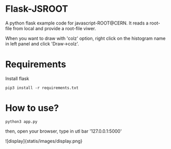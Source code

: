# Flask-JSROOT

A python flask example code for javascript-ROOT@CERN. It reads a root-file from local and provide a root-file viwer.

When you want to draw with 'colz' option, right click on the histogram name in left panel and click 'Draw->colz'.

# Requirements
Install flask

```
pip3 install -r requirements.txt
```

# How to use?
```
python3 app.py
```

then, open your browser, type in utl bar '127.0.0.1:5000'

![display]{statis/images/display.png}
